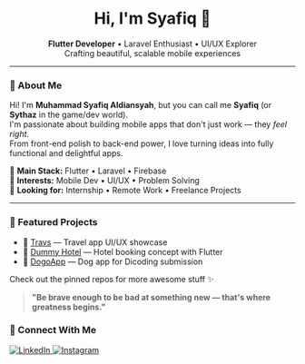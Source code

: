 <h1 align="center">Hi, I'm Syafiq 👋</h1>

<p align="center">
  <b>Flutter Developer</b> • Laravel Enthusiast • UI/UX Explorer <br>
  Crafting beautiful, scalable mobile experiences
</p>

---

### 🚀 About Me
Hi! I'm **Muhammad Syafiq Aldiansyah**, but you can call me **Syafiq** (or **Sythaz** in the game/dev world).  
I'm passionate about building mobile apps that don't just work — they *feel right*.  
From front-end polish to back-end power, I love turning ideas into fully functional and delightful apps.

📱 **Main Stack:** Flutter • Laravel • Firebase  
🎨 **Interests:** Mobile Dev • UI/UX • Problem Solving  
🎯 **Looking for:** Internship • Remote Work • Freelance Projects

---

### 🌟 Featured Projects

- 🚀 [Travs](https://github.com/Sythaz/Travs) — Travel app UI/UX showcase
- 🏨 [Dummy Hotel](https://github.com/Sythaz/dummy-hotel) — Hotel booking concept with Flutter
- 🐶 [DogoApp](https://github.com/Sythaz/DogoApp-DicodingSubmission) — Dog app for Dicoding submission

Check out the pinned repos for more awesome stuff ✨

> **"Be brave enough to be bad at something new — that's where greatness begins."**

### 🔗 Connect With Me

<p align="left">
  <a href="https://www.linkedin.com/in/sythaz/" target="_blank">
    <img alt="LinkedIn" src="https://img.shields.io/badge/LinkedIn-blue?style=flat&logo=linkedin" />
  </a>
  <a href="https://www.instagram.com/sythaz/" target="_blank">
    <img alt="Instagram" src="https://img.shields.io/badge/Instagram-purple?style=flat&logo=instagram" />
  </a>
</p>
